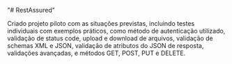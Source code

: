 "# RestAssured" 

Criado projeto piloto com as situações previstas, incluindo testes individuais com exemplos práticos, como método de autenticação utilizado, validação de status code, upload e download de arquivos, validação de schemas XML e JSON, validação de atributos do JSON de resposta, validações avançadas, e métodos GET, POST, PUT e DELETE.
